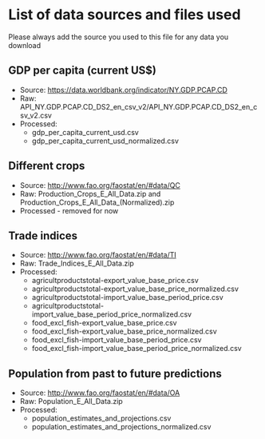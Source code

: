 # List of data sources and files used

Please always add the source you used to this file for any data you download

## GDP per capita (current US$)

* Source: https://data.worldbank.org/indicator/NY.GDP.PCAP.CD
* Raw: API_NY.GDP.PCAP.CD_DS2_en_csv_v2/API_NY.GDP.PCAP.CD_DS2_en_csv_v2.csv
* Processed: 
  * gdp_per_capita_current_usd.csv
  * gdp_per_capita_current_usd_normalized.csv

## Different crops

* Source: http://www.fao.org/faostat/en/#data/QC
* Raw: Production_Crops_E_All_Data.zip and Production_Crops_E_All_Data_(Normalized).zip
* Processed - removed for now

## Trade indices

* Source: http://www.fao.org/faostat/en/#data/TI
* Raw: Trade_Indices_E_All_Data.zip
* Processed:
  * agricultproductstotal-export_value_base_price.csv
  * agricultproductstotal-export_value_base_price_normalized.csv
  * agricultproductstotal-import_value_base_period_price.csv
  * agricultproductstotal-import_value_base_period_price_normalized.csv
  * food_excl_fish-export_value_base_price.csv
  * food_excl_fish-export_value_base_price_normalized.csv
  * food_excl_fish-import_value_base_period_price.csv
  * food_excl_fish-import_value_base_period_price_normalized.csv

## Population from past to future predictions

* Source: http://www.fao.org/faostat/en/#data/OA
* Raw: Population_E_All_Data.zip
* Processed:
  * population_estimates_and_projections.csv
  * population_estimates_and_projections_normalized.csv

